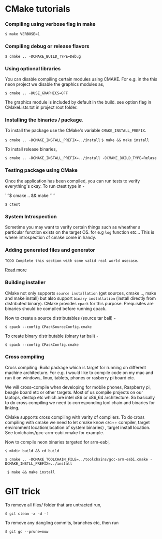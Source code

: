 # CMake tutorials

### Compiling using verbose flag in make

```$ make VERBOSE=1```
	
### Compiling debug or release flavors

```$ cmake .. -DCMAKE_BUILD_TYPE=Debug```

### Using optional libraries

You can disable compiling certain modules using CMAKE. For e.g. in the this neon project we 
disable the graphics modules as,

```$ cmake .. -DUSE_GRAPHICS=OFF```

The graphics module is included by default in the build. see option flag in 
CMakeLists.txt in project root folder.

### Installing the binaries / package.

To install the package use the CMake's variable ```CMAKE_INSTALL_PREFIX```. 

```$ cmake .. -DCMAKE_INSTALL_PREFIX=../install```
```$ make && make install```

To install release binaries,

```$ cmake .. -DCMAKE_INSTALL_PREFIX=../install -DCMAKE_BUILD_TYPE=Relase```

### Testing package using CMake

Once the application has been compiled, you can run tests to verify everything's okay.
To run ctest type in -

```$ cmake .. && make ````

```$ ctest```

### System Introspection

Sometime you may want to verify certain things such as wheather a particular function exists on 
the target OS. for e.g ```log``` function etc... This is where introspection of cmake come in handy.

### Adding generated files and generator

```TODO Complete this section with some valid real world usecase```.

[Read more](https://blog.kangz.net/posts/2016/05/26/integrating-a-code-generator-with-cmake/)

### Building installer

CMake not only supports ```source installation``` (get sources, cmake .., make and make 
install) but also support ```binary installation``` (install directly from distributed 
binary). CMake provides ```cpack``` for this purpose. Prequisites are binaries should be
compiled before running cpack.

Now to create a source distributables (source tar ball) -

```$ cpack --config CPackSourceConfig.cmake```

To create binary distributable (binary tar ball) -

```$ cpack --config CPackConfig.cmake```

### Cross compiling 

Cross compiling: Build package which is target for running on different machine architecture. 
For e.g. i would like to compile code on my mac and run it on windows, linux, tablets, phones or
rasberry pi board etc.


We will cross-compile when developing for mobile phones, Raspberry pi, beagle 
board etc or other targets. Most of us compile projects on our laptops, destop etc which are 
intel x86 or x86_64 architecture. So basically to do cross compiling we need to corresponding 
tool chain and binaries for linking. 


CMake supports cross compiling with varity of compilers. To do cross compiling with cmake we 
need to let cmake know c/c++ compiler, target environment location(location of system binaries)
, target install location. See toolchains/gcc-arm-eabi.cmake for example.


Now to compile neon binaries targeted for arm-eabi,

``` $ mkdir build && cd build ```

```$ cmake .. -DCMAKE_TOOLCHAIN_FILE=../toolchains/gcc-arm-eabi.cmake -DCMAKE_INSTLL_PREFIX=../install ```

``` $ make && make install```


# GIT trick

To remove all files/ folder that are untracted run,

```$ git clean -x -d -f ```

To remove any dangling commits, branches etc, then run

```$ git gc --prune=now```
